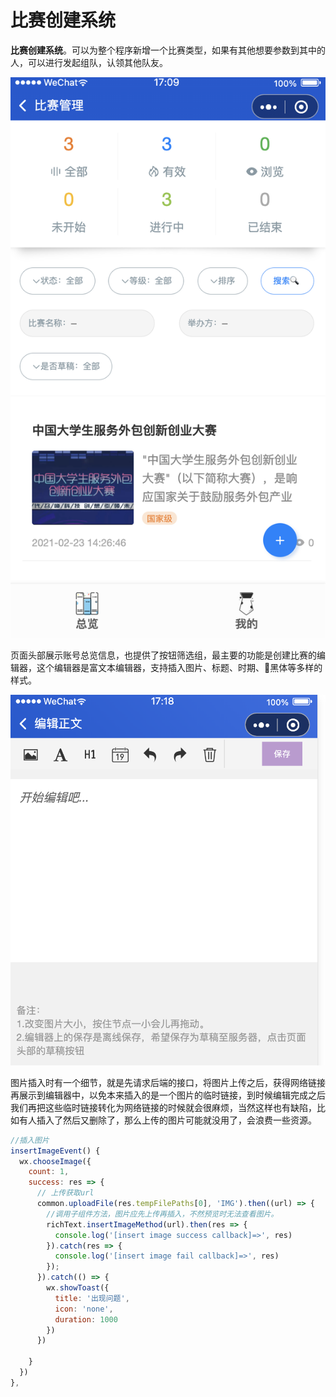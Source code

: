 # 比赛创建系统

**比赛创建系统**。可以为整个程序新增一个比赛类型，如果有其他想要参数到其中的人，可以进行发起组队，认领其他队友。

![](../../.gitbook/assets/image%20%2847%29.png)

页面头部展示账号总览信息，也提供了按钮筛选组，最主要的功能是创建比赛的编辑器，这个编辑器是富文本编辑器，支持插入图片、标题、时期、黑体等多样的样式。

![&#x7F16;&#x8F91;&#x5668;](../../.gitbook/assets/image%20%2852%29.png)

图片插入时有一个细节，就是先请求后端的接口，将图片上传之后，获得网络链接再展示到编辑器中，以免本来插入的是一个图片的临时链接，到时候编辑完成之后我们再把这些临时链接转化为网络链接的时候就会很麻烦，当然这样也有缺陷，比如有人插入了然后又删除了，那么上传的图片可能就没用了，会浪费一些资源。

```javascript
//插入图片
insertImageEvent() {
  wx.chooseImage({
    count: 1,
    success: res => {
      // 上传获取url
      common.uploadFile(res.tempFilePaths[0], 'IMG').then((url) => {
        //调用子组件方法，图片应先上传再插入，不然预览时无法查看图片。
        richText.insertImageMethod(url).then(res => {
          console.log('[insert image success callback]=>', res)
        }).catch(res => {
          console.log('[insert image fail callback]=>', res)
        });
      }).catch(() => {
        wx.showToast({
          title: '出现问题',
          icon: 'none',
          duration: 1000
        })
      })

    }
  })
},
```

